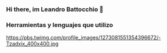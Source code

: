 ### Hi there, im Leandro Battocchio 👋


### Herramientas y lenguajes que utilizo
 https://pbs.twimg.com/profile_images/1273081551354396672/-Tzadxix_400x400.jpg


<!--
**leandrobattocchio/leandrobattocchio** is a ✨ _special_ ✨ repository because its `README.md` (this file) appears on your GitHub profile.

Here are some ideas to get you started:

- 🔭 I’m currently working on ...
- 🌱 I’m currently learning ...
- 👯 I’m looking to collaborate on ...
- 🤔 I’m looking for help with ...
- 💬 Ask me about ...
- 📫 How to reach me: ...
- 😄 Pronouns: ...
- ⚡ Fun fact: ...
-->

